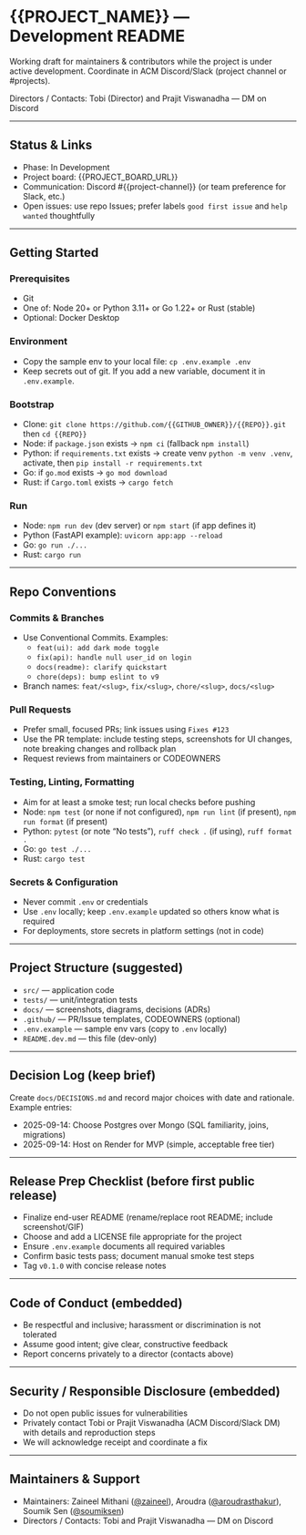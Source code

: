 # {{PROJECT_NAME}} — Development README

Working draft for maintainers & contributors while the project is under active development. Coordinate in ACM Discord/Slack (project channel or #projects).

Directors / Contacts: Tobi (Director) and Prajit Viswanadha — DM on Discord

---

## Status & Links

- Phase: In Development
- Project board: {{PROJECT_BOARD_URL}}
- Communication: Discord #{{project-channel}} (or team preference for Slack, etc.)
- Open issues: use repo Issues; prefer labels `good first issue` and `help wanted` thoughtfully

---

## Getting Started

### Prerequisites

- Git
- One of: Node 20+ or Python 3.11+ or Go 1.22+ or Rust (stable)
- Optional: Docker Desktop

### Environment

- Copy the sample env to your local file: `cp .env.example .env`
- Keep secrets out of git. If you add a new variable, document it in `.env.example`.

### Bootstrap

- Clone: `git clone https://github.com/{{GITHUB_OWNER}}/{{REPO}}.git` then `cd {{REPO}}`
- Node: if `package.json` exists → `npm ci` (fallback `npm install`)
- Python: if `requirements.txt` exists → create venv `python -m venv .venv`, activate, then `pip install -r requirements.txt`
- Go: if `go.mod` exists → `go mod download`
- Rust: if `Cargo.toml` exists → `cargo fetch`

### Run

- Node: `npm run dev` (dev server) or `npm start` (if app defines it)
- Python (FastAPI example): `uvicorn app:app --reload`
- Go: `go run ./...`
- Rust: `cargo run`

---

## Repo Conventions

### Commits & Branches

- Use Conventional Commits. Examples:
  - `feat(ui): add dark mode toggle`
  - `fix(api): handle null user_id on login`
  - `docs(readme): clarify quickstart`
  - `chore(deps): bump eslint to v9`
- Branch names: `feat/<slug>`, `fix/<slug>`, `chore/<slug>`, `docs/<slug>`

### Pull Requests

- Prefer small, focused PRs; link issues using `Fixes #123`
- Use the PR template: include testing steps, screenshots for UI changes, note breaking changes and rollback plan
- Request reviews from maintainers or CODEOWNERS

### Testing, Linting, Formatting

- Aim for at least a smoke test; run local checks before pushing
- Node: `npm test` (or none if not configured), `npm run lint` (if present), `npm run format` (if present)
- Python: `pytest` (or note “No tests”), `ruff check .` (if using), `ruff format .`
- Go: `go test ./...`
- Rust: `cargo test`

### Secrets & Configuration

- Never commit `.env` or credentials
- Use `.env` locally; keep `.env.example` updated so others know what is required
- For deployments, store secrets in platform settings (not in code)

---

## Project Structure (suggested)

- `src/` — application code
- `tests/` — unit/integration tests
- `docs/` — screenshots, diagrams, decisions (ADRs)
- `.github/` — PR/Issue templates, CODEOWNERS (optional)
- `.env.example` — sample env vars (copy to `.env` locally)
- `README.dev.md` — this file (dev-only)

---

## Decision Log (keep brief)

Create `docs/DECISIONS.md` and record major choices with date and rationale. Example entries:

- 2025-09-14: Choose Postgres over Mongo (SQL familiarity, joins, migrations)
- 2025-09-14: Host on Render for MVP (simple, acceptable free tier)

---

## Release Prep Checklist (before first public release)

- Finalize end-user README (rename/replace root README; include screenshot/GIF)
- Choose and add a LICENSE file appropriate for the project
- Ensure `.env.example` documents all required variables
- Confirm basic tests pass; document manual smoke test steps
- Tag `v0.1.0` with concise release notes

---

## Code of Conduct (embedded)

- Be respectful and inclusive; harassment or discrimination is not tolerated
- Assume good intent; give clear, constructive feedback
- Report concerns privately to a director (contacts above)

---

## Security / Responsible Disclosure (embedded)

- Do not open public issues for vulnerabilities
- Privately contact Tobi or Prajit Viswanadha (ACM Discord/Slack DM) with details and reproduction steps
- We will acknowledge receipt and coordinate a fix

---

## Maintainers & Support

- Maintainers: Zaineel Mithani ([@zaineel](https://github.com/zaineel)), Aroudra ([@aroudrasthakur](https://github.com/aroudrasthakur)), Soumik Sen ([@soumiksen](https://github.com/soumiksen))
- Directors / Contacts: Tobi and Prajit Viswanadha — DM on Discord
